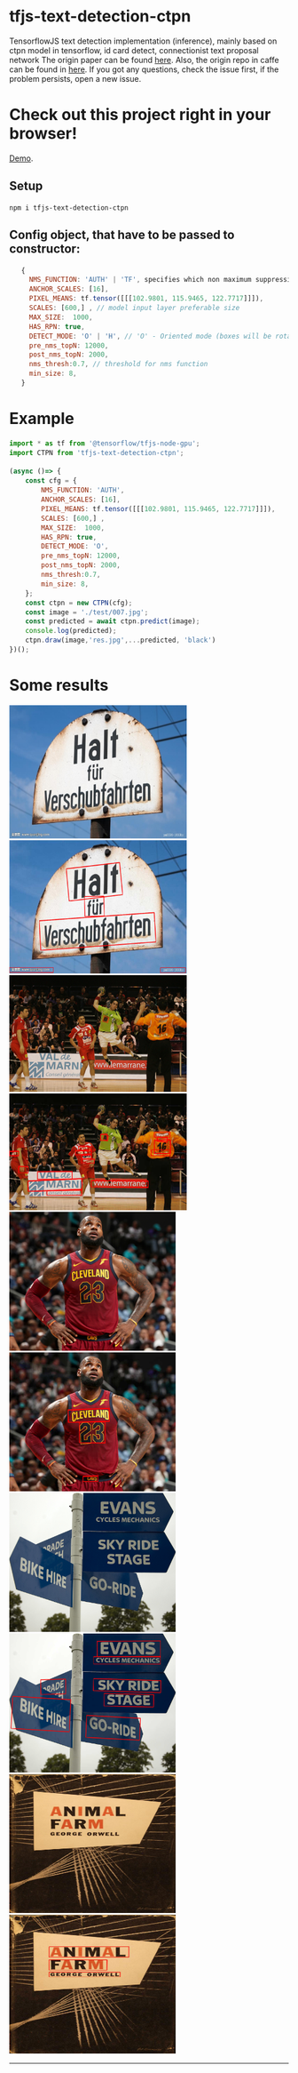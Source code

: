 # tfjs-text-detection-ctpn
TensorflowJS text detection implementation (inference), mainly based on ctpn model in tensorflow, id card detect, connectionist text proposal network
The origin paper can be found [here](https://arxiv.org/abs/1609.03605). Also, the origin repo in caffe can be found in [here](https://github.com/tianzhi0549/CTPN). If you got any questions, check the issue first, if the problem persists, open a new issue.

# Check out this project right in your browser!

[Demo](https://badmachine.github.io/tfjs-react-text-detection-ctpn-Demo/).


## Setup
```
npm i tfjs-text-detection-ctpn
```
## Config object, that have to be passed to constructor:
```js
   {
     NMS_FUNCTION: 'AUTH' | 'TF', specifies which non maximum suppression function we gonna use. TF faster, AUTH more accurate
     ANCHOR_SCALES: [16],
     PIXEL_MEANS: tf.tensor([[[102.9801, 115.9465, 122.7717]]]),
     SCALES: [600,] , // model input layer preferable size
     MAX_SIZE:  1000, 
     HAS_RPN: true,
     DETECT_MODE: 'O' | 'H', // 'O' - Oriented mode (boxes will be rotated by angle), now supports only oriented one ( H - horisontal)
     pre_nms_topN: 12000,
     post_nms_topN: 2000,
     nms_thresh:0.7, // threshold for nms function
     min_size: 8,
   }
```

# Example

```js
import * as tf from '@tensorflow/tfjs-node-gpu';
import CTPN from 'tfjs-text-detection-ctpn';

(async ()=> {
    const cfg = {
        NMS_FUNCTION: 'AUTH',
        ANCHOR_SCALES: [16],
        PIXEL_MEANS: tf.tensor([[[102.9801, 115.9465, 122.7717]]]),
        SCALES: [600,] ,
        MAX_SIZE:  1000,
        HAS_RPN: true,
        DETECT_MODE: 'O',
        pre_nms_topN: 12000,
        post_nms_topN: 2000,
        nms_thresh:0.7,
        min_size: 8,
    };
    const ctpn = new CTPN(cfg);
    const image = './test/007.jpg';
    const predicted = await ctpn.predict(image);
    console.log(predicted);
    ctpn.draw(image,'res.jpg',...predicted, 'black')
})();

```



# Some results

<img src="/test/007.jpg" width=320 height=240 /><img src="/test/predicted/007_predicted.jpg" width=320 height=240 />
<img src="/test/COCO_train2014_000000004172.jpg" width=320 height=210 /><img src="/test/predicted/COCO_train2014_000000004172_predicted.jpg" width=320 height=210 />
<img src="/test/lebron_james.jpg" width=300 height=250 /> <img src="/test/predicted/lebron_james_predicted.jpg" width=300 height=250 />
<img src="/test/signs.jpg" width=300 height=250 /> <img src="/test/predicted/signs_predicted.jpg" width=300 height=250 />
<img src="/test/orwell.jpg" width=300 height=250 /> <img src="/test/predicted/orwell_predicted.jpg" width=300 height=250 />

***
